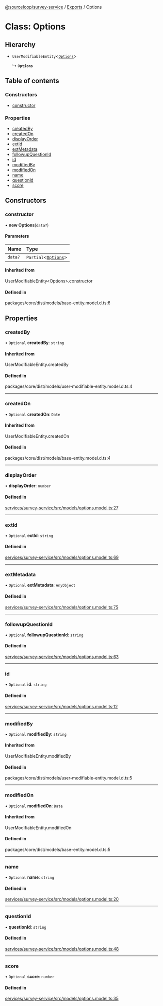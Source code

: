 [@sourceloop/survey-service](../README.md) / [Exports](../modules.md) / Options

# Class: Options

## Hierarchy

- `UserModifiableEntity`<[`Options`](Options.md)\>

  ↳ **`Options`**

## Table of contents

### Constructors

- [constructor](Options.md#constructor)

### Properties

- [createdBy](Options.md#createdby)
- [createdOn](Options.md#createdon)
- [displayOrder](Options.md#displayorder)
- [extId](Options.md#extid)
- [extMetadata](Options.md#extmetadata)
- [followupQuestionId](Options.md#followupquestionid)
- [id](Options.md#id)
- [modifiedBy](Options.md#modifiedby)
- [modifiedOn](Options.md#modifiedon)
- [name](Options.md#name)
- [questionId](Options.md#questionid)
- [score](Options.md#score)

## Constructors

### constructor

• **new Options**(`data?`)

#### Parameters

| Name | Type |
| :------ | :------ |
| `data?` | `Partial`<[`Options`](Options.md)\> |

#### Inherited from

UserModifiableEntity<Options\>.constructor

#### Defined in

packages/core/dist/models/base-entity.model.d.ts:6

## Properties

### createdBy

• `Optional` **createdBy**: `string`

#### Inherited from

UserModifiableEntity.createdBy

#### Defined in

packages/core/dist/models/user-modifiable-entity.model.d.ts:4

___

### createdOn

• `Optional` **createdOn**: `Date`

#### Inherited from

UserModifiableEntity.createdOn

#### Defined in

packages/core/dist/models/base-entity.model.d.ts:4

___

### displayOrder

• **displayOrder**: `number`

#### Defined in

[services/survey-service/src/models/options.model.ts:27](https://github.com/sourcefuse/loopback4-microservice-catalog/blob/93a7f917/services/survey-service/src/models/options.model.ts#L27)

___

### extId

• `Optional` **extId**: `string`

#### Defined in

[services/survey-service/src/models/options.model.ts:69](https://github.com/sourcefuse/loopback4-microservice-catalog/blob/93a7f917/services/survey-service/src/models/options.model.ts#L69)

___

### extMetadata

• `Optional` **extMetadata**: `AnyObject`

#### Defined in

[services/survey-service/src/models/options.model.ts:75](https://github.com/sourcefuse/loopback4-microservice-catalog/blob/93a7f917/services/survey-service/src/models/options.model.ts#L75)

___

### followupQuestionId

• `Optional` **followupQuestionId**: `string`

#### Defined in

[services/survey-service/src/models/options.model.ts:63](https://github.com/sourcefuse/loopback4-microservice-catalog/blob/93a7f917/services/survey-service/src/models/options.model.ts#L63)

___

### id

• `Optional` **id**: `string`

#### Defined in

[services/survey-service/src/models/options.model.ts:12](https://github.com/sourcefuse/loopback4-microservice-catalog/blob/93a7f917/services/survey-service/src/models/options.model.ts#L12)

___

### modifiedBy

• `Optional` **modifiedBy**: `string`

#### Inherited from

UserModifiableEntity.modifiedBy

#### Defined in

packages/core/dist/models/user-modifiable-entity.model.d.ts:5

___

### modifiedOn

• `Optional` **modifiedOn**: `Date`

#### Inherited from

UserModifiableEntity.modifiedOn

#### Defined in

packages/core/dist/models/base-entity.model.d.ts:5

___

### name

• `Optional` **name**: `string`

#### Defined in

[services/survey-service/src/models/options.model.ts:20](https://github.com/sourcefuse/loopback4-microservice-catalog/blob/93a7f917/services/survey-service/src/models/options.model.ts#L20)

___

### questionId

• **questionId**: `string`

#### Defined in

[services/survey-service/src/models/options.model.ts:48](https://github.com/sourcefuse/loopback4-microservice-catalog/blob/93a7f917/services/survey-service/src/models/options.model.ts#L48)

___

### score

• `Optional` **score**: `number`

#### Defined in

[services/survey-service/src/models/options.model.ts:35](https://github.com/sourcefuse/loopback4-microservice-catalog/blob/93a7f917/services/survey-service/src/models/options.model.ts#L35)

